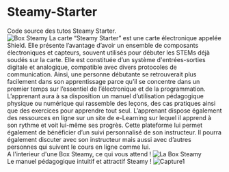 # Steamy-Starter
Code source des tutos Steamy Starter. <br/>
![Box Steamy](https://user-images.githubusercontent.com/22742183/120164806-3d0ac480-c1fb-11eb-930f-595dedfaff26.png)
La carte “Steamy Starter” est une carte électronique appelée Shield. Elle présente l’avantage d’avoir un ensemble de composants électroniques et capteurs, souvent utilisés pour débuter les STEMs déjà soudés sur la carte. Elle est constituée d’un système d'entrées-sorties digitale et analogique, compatible avec divers  protocoles de communication. 
Ainsi, une personne débutante se retrouverait plus facilement dans son apprentissage parce qu’il se concentre dans un premier temps sur l’essentiel de l’électronique et de la programmation. L’apprenant aura à sa disposition un manuel d’utilisation pédagogique physique ou numérique qui rassemble des leçons, des cas pratiques ainsi que des exercices pour apprendre tout seul. 
L’apprenant dispose également des ressources en ligne sur un site de e-Learning sur lequel il apprend à son rythme et voit lui-même ses progrès. Cette plateforme lui permet également de bénéficier d’un suivi personnalisé de son instructeur. Il pourra également discuter avec son instructeur mais aussi avec d’autres personnes qui suivent le cours en ligne comme lui.<br />
<span>A l'interieur d'une Box Steamy, ce qui vous attend ! </span>
![La Box Steamy](https://user-images.githubusercontent.com/22742183/120165805-3af53580-c1fc-11eb-8c4e-a47ee012db7d.png)
<br />
<span>Le manuel pédagogique intuitif et attractif Steamy ! </span>
![Capture1](https://user-images.githubusercontent.com/22742183/120166477-e7cfb280-c1fc-11eb-8cb9-a3436e08493b.PNG)


